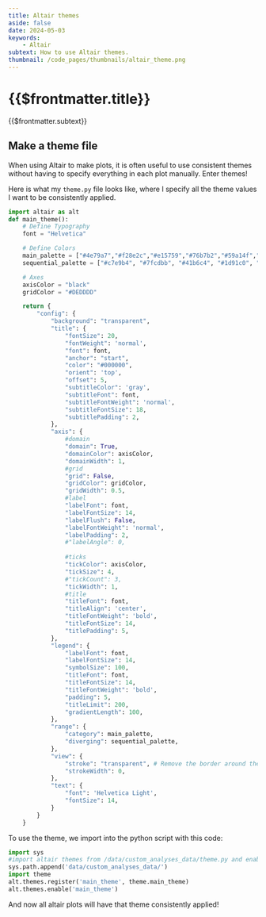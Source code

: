 ```yaml
---
title: Altair themes
aside: false
date: 2024-05-03
keywords:
    - Altair
subtext: How to use Altair themes.
thumbnail: /code_pages/thumbnails/altair_theme.png
---
```


# {{$frontmatter.title}}
{{$frontmatter.subtext}}

## Make a theme file

When using Altair to make plots, it is often useful to use consistent themes without having to specify everything in each plot manually. Enter themes!

Here is what my ```theme.py``` file looks like, where I specify all the theme values I want to be consistently applied.

```python
import altair as alt
def main_theme():
    # Define Typography
    font = "Helvetica"

    # Define Colors
    main_palette = ["#4e79a7","#f28e2c","#e15759","#76b7b2","#59a14f","#edc949","#af7aa1","#ff9da7","#9c755f","#bab0ab"]
    sequential_palette = ["#c7e9b4", "#7fcdbb", "#41b6c4", "#1d91c0", "#225ea8", "#253494"]

    # Axes
    axisColor = "black"
    gridColor = "#DEDDDD"

    return {
        "config": {
            "background": "transparent",
            "title": {
                "fontSize": 20,
                "fontWeight": 'normal',
                "font": font,
                "anchor": "start",
                "color": "#000000",
                "orient": 'top',
                "offset": 5,
                "subtitleColor": 'gray',
                "subtitleFont": font,
                "subtitleFontWeight": 'normal',
                "subtitleFontSize": 18,
                "subtitlePadding": 2,
            },
            "axis": {
                #domain
                "domain": True,
                "domainColor": axisColor,
                "domainWidth": 1,
                #grid
                "grid": False,
                "gridColor": gridColor,
                "gridWidth": 0.5,
                #label
                "labelFont": font,
                "labelFontSize": 14,
                "labelFlush": False,
                "labelFontWeight": 'normal',
                "labelPadding": 2,
                #"labelAngle": 0,
                
                #ticks
                "tickColor": axisColor,
                "tickSize": 4,
                #"tickCount": 3,
                "tickWidth": 1,
                #title
                "titleFont": font,
                "titleAlign": 'center',
                "titleFontWeight": 'bold',
                "titleFontSize": 14,
                "titlePadding": 5,
            },
            "legend": {
                "labelFont": font,
                "labelFontSize": 14,
                "symbolSize": 100,
                "titleFont": font,
                "titleFontSize": 14,
                "titleFontWeight": 'bold',
                "padding": 5,
                "titleLimit": 200,
                "gradientLength": 100,
            },
            "range": {
                "category": main_palette,
                "diverging": sequential_palette,
            },
            "view": {
                "stroke": "transparent", # Remove the border around the visualization
            	"strokeWidth": 0,
            },
        	"text": {
            	"font": 'Helvetica Light',
            	"fontSize": 14,
        	}
        }
    }
```

To use the theme, we import into the python script with this code:

```python
import sys
#import altair themes from /data/custom_analyses_data/theme.py and enable
sys.path.append('data/custom_analyses_data/')
import theme
alt.themes.register('main_theme', theme.main_theme)
alt.themes.enable('main_theme')
```

And now all altair plots will have that theme consistently applied!